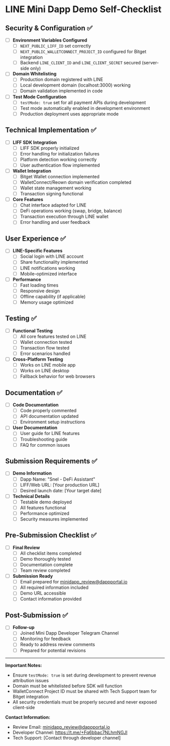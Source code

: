 # LINE Mini Dapp Demo Self-Checklist

## Security & Configuration ✅

- [ ] **Environment Variables Configured**
  - [ ] `NEXT_PUBLIC_LIFF_ID` set correctly
  - [ ] `NEXT_PUBLIC_WALLETCONNECT_PROJECT_ID` configured for Bitget integration
  - [ ] Backend `LINE_CLIENT_ID` and `LINE_CLIENT_SECRET` secured (server-side only)

- [ ] **Domain Whitelisting**
  - [ ] Production domain registered with LINE
  - [ ] Local development domain (localhost:3000) working
  - [ ] Domain validation implemented in code

- [ ] **Test Mode Configuration**
  - [ ] `testMode: true` set for all payment APIs during development
  - [ ] Test mode automatically enabled in development environment
  - [ ] Production deployment uses appropriate mode

## Technical Implementation ✅

- [ ] **LIFF SDK Integration**
  - [ ] LIFF SDK properly initialized
  - [ ] Error handling for initialization failures
  - [ ] Platform detection working correctly
  - [ ] User authentication flow implemented

- [ ] **Wallet Integration**
  - [ ] Bitget Wallet connection implemented
  - [ ] WalletConnect/Reown domain verification completed
  - [ ] Wallet state management working
  - [ ] Transaction signing functional

- [ ] **Core Features**
  - [ ] Chat interface adapted for LINE
  - [ ] DeFi operations working (swap, bridge, balance)
  - [ ] Transaction execution through LINE wallet
  - [ ] Error handling and user feedback

## User Experience ✅

- [ ] **LINE-Specific Features**
  - [ ] Social login with LINE account
  - [ ] Share functionality implemented
  - [ ] LINE notifications working
  - [ ] Mobile-optimized interface

- [ ] **Performance**
  - [ ] Fast loading times
  - [ ] Responsive design
  - [ ] Offline capability (if applicable)
  - [ ] Memory usage optimized

## Testing ✅

- [ ] **Functional Testing**
  - [ ] All core features tested on LINE
  - [ ] Wallet connection tested
  - [ ] Transaction flow tested
  - [ ] Error scenarios handled

- [ ] **Cross-Platform Testing**
  - [ ] Works on LINE mobile app
  - [ ] Works on LINE desktop
  - [ ] Fallback behavior for web browsers

## Documentation ✅

- [ ] **Code Documentation**
  - [ ] Code properly commented
  - [ ] API documentation updated
  - [ ] Environment setup instructions

- [ ] **User Documentation**
  - [ ] User guide for LINE features
  - [ ] Troubleshooting guide
  - [ ] FAQ for common issues

## Submission Requirements ✅

- [ ] **Demo Information**
  - [ ] Dapp Name: "Snel - DeFi Assistant"
  - [ ] LIFF/Web URL: [Your production URL]
  - [ ] Desired launch date: [Your target date]

- [ ] **Technical Details**
  - [ ] Testable demo deployed
  - [ ] All features functional
  - [ ] Performance optimized
  - [ ] Security measures implemented

## Pre-Submission Checklist ✅

- [ ] **Final Review**
  - [ ] All checklist items completed
  - [ ] Demo thoroughly tested
  - [ ] Documentation complete
  - [ ] Team review completed

- [ ] **Submission Ready**
  - [ ] Email prepared for minidapp_review@dappportal.io
  - [ ] All required information included
  - [ ] Demo URL accessible
  - [ ] Contact information provided

## Post-Submission ✅

- [ ] **Follow-up**
  - [ ] Joined Mini Dapp Developer Telegram Channel
  - [ ] Monitoring for feedback
  - [ ] Ready to address review comments
  - [ ] Prepared for potential revisions

---

**Important Notes:**
- Ensure `testMode: true` is set during development to prevent revenue attribution issues
- Domain must be whitelisted before SDK will function
- WalletConnect Project ID must be shared with Tech Support team for Bitget integration
- All security credentials must be properly secured and never exposed client-side

**Contact Information:**
- Review Email: minidapp_review@dappportal.io
- Developer Channel: https://t.me/+Fq6bbac7NLhmNGJl
- Tech Support: [Contact through developer channel]
